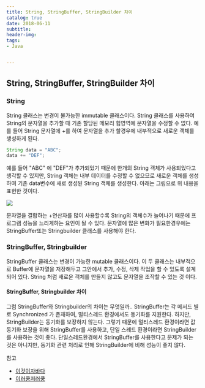 ```yaml
---
title: String, StringBuffer, StringBuilder 차이
catalog: true
date: 2018-06-11
subtitle:
header-img:
tags:
- Java


---
```


## String, StringBuffer, StringBuilder 차이

### String
String 클래스는 변경이 불가능한 immutable 클래스이다. String 클래스를 사용하여 String의 문자열을 추가할 때 기존 할당된 메모리 힙영역에 문자열을 수정할 수 없다. 예를 들어 String 문자열에 +를 하여 문자열을 추가 할경우에 내부적으로 새로운 객체를 생성하게 된다.

```java
String data = "ABC";
data += "DEF";
```

예를 들어 "ABC" 에 "DEF"가 추가되었기 때문에 한개의 String 객체가 사용되었다고 생각할 수 있지만, String 객체는 내부 데이터를 수정할 수 없으므로 새로운 객체를 생성하여 기존 data변수에 새로 생성된 String 객체를 생성한다. 아래는 그림으로 위 내용을 표현한 것이다.

![](https://i.imgur.com/UwKv9YE.png)

문자열을 결합하는 +연산자를 많이 사용할수록 String의 객체수가 늘어나기 때문에 프로그램 성능을 느리게하는 요인이 될 수 있다. 문자열에 많은 변화가 필요한경우에는 StringBuffer또는 Stringbuilder 클래스를 사용해야 한다.

### StringBuffer, Stringbuilder
StringBuffer 클래스는 변경이 가능한 mutable 클래스이다. 이 두 클래스는 내부적으로 Buffer에 문자열을 저장해두고 그안에서 추가, 수정, 삭제 작업을 할 수 있도록 설계되어 있다. String 처럼 새로운 객체를 만들지 않고도 문자열을 조작할 수 있는 것 이다.


#### StringBuffer, Stringbuilder 차이
그럼 StringBuffer와 Stringbuilder의 차이는 무엇일까.. StringBuffer는 각 메서드 별로 Synchronized 가 존재하여, 멀티스레드 환경에서도 동기화를 지원한다. 하지만, StringBuilder는 동기화를 보장하지 않는다. 그렇기 때문에 멀티스레드 환경이라면 값 동기화 보장을 위해 StringBuffer를 사용하고, 단일 스레드 환경이라면 StringBuilder를 사용하는 것이 좋다. 단일스레드환경에서 StringBuffer를 사용한다고 문제가 되는 것은 아니지만, 동기화 관련 처리로 인해 StringBuilder에 비해 성능이 좋지 않다.



참고
* [이것이자바다](http://www.hanbit.co.kr/store/books/look.php?p_code=B1460673937)
* [이러쿵저러쿵](http://ooz.co.kr/298)
